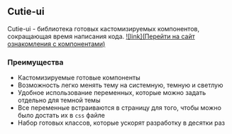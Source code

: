 ## Cutie-ui
Cutie-ui - библиотека готовых кастомизируемых компонентов, сокращающая время написания кода.
[![link](Перейти на сайт ознакомления с компонентами)]([https://travis-ci.org/joemccann/dillinger](https://qutie-ui-preview.vercel.app/)https://qutie-ui-preview.vercel.app)

### Преимущества
- Кастомизируемые готовые компоненты
- Возможность легко менять тему на системную, темную и светлую
- Удобное использование переменных, которые можно задать отдельно для темной темы
- Все переменные встраиваются в страницу для того, чтобы можно было достать их в `css` файле
- Набор готовых классов, которые ускорят разработку в десятки раз
